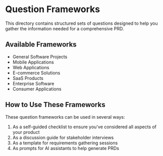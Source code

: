 # Question Frameworks

This directory contains structured sets of questions designed to help you gather the information needed for a comprehensive PRD.

## Available Frameworks

- General Software Projects
- Mobile Applications
- Web Applications
- E-commerce Solutions
- SaaS Products
- Enterprise Software
- Consumer Applications

## How to Use These Frameworks

These question frameworks can be used in several ways:

1. As a self-guided checklist to ensure you've considered all aspects of your product
2. As a discussion guide for stakeholder interviews
3. As a template for requirements gathering sessions
4. As prompts for AI assistants to help generate PRDs
